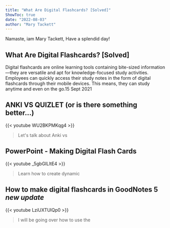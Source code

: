 ```yaml
---
title: "What Are Digital Flashcards? [Solved]"
ShowToc: true 
date: "2022-08-03"
author: "Mary Tackett" 
---
```


Namaste, iam Mary Tackett, Have a splendid day!
## What Are Digital Flashcards? [Solved]
Digital flashcards are online learning tools containing bite-sized information—they are versatile and apt for knowledge-focused study activities. Employees can quickly access their study notes in the form of digital flashcards through their mobile devices. This means, they can study anytime and even on the go.15 Sept 2021

## ANKI VS QUIZLET (or is there something better...)
{{< youtube WU2BKPMKqg4 >}}
>Let's talk about Anki vs 

## PowerPoint - Making Digital Flash Cards
{{< youtube _5gbGILltE4 >}}
>Learn how to create dynamic 

## How to make digital flashcards in GoodNotes 5 *new update*
{{< youtube LziUXTUlQp0 >}}
>I will be going over how to use the 

